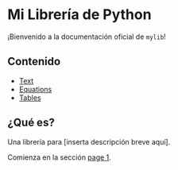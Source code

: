 # Mi Librería de Python

¡Bienvenido a la documentación oficial de `mylib`!

## Contenido
- [Text](page1.md)
- [Equations](page2.md)
- [Tables](page3.md)


## ¿Qué es?
Una librería para [inserta descripción breve aquí].

Comienza en la sección [page 1](page1.md).

